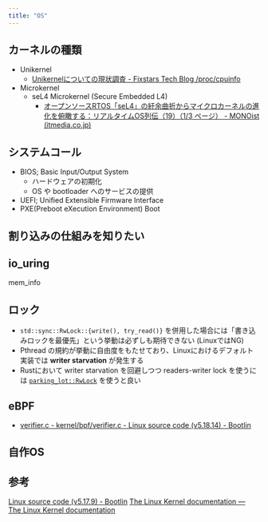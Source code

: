```yaml
---
title: "OS"
---
```


## カーネルの種類

- Unikernel
	- [Unikernelについての現状調査 - Fixstars Tech Blog /proc/cpuinfo](https://proc-cpuinfo.fixstars.com/2020/03/unikernel/)
- Microkernel
	- seL4 Microkernel (Secure Embedded L4)
		- [オープンソースRTOS「seL4」の紆余曲折からマイクロカーネルの進化を俯瞰する：リアルタイムOS列伝（19）（1/3 ページ） - MONOist (itmedia.co.jp)](https://monoist.itmedia.co.jp/mn/articles/2201/31/news053.html)

## システムコール

- BIOS; Basic Input/Output System
	- ハードウェアの初期化
	- OS や bootloader へのサービスの提供
- UEFI; Unified Extensible Firmware Interface
- PXE(Preboot eXecution Environment) Boot

## 割り込みの仕組みを知りたい


## io_uring

mem_info

## ロック
- `std::sync::RwLock::{write(), try_read()}` を併用した場合には「書き込みロックを最優先」という挙動は必ずしも期待できない (LinuxではNG)
- Pthread の規約が挙動に自由度をもたせており、Linuxにおけるデフォルト実装では **writer starvation** が発生する
- Rustにおいて writer starvation を回避しつつ readers-writer lock を使うには [`parking_lot::RwLock`](https://docs.rs/parking_lot/latest/parking_lot/type.RwLock.html) を使うと良い


## eBPF
- [verifier.c - kernel/bpf/verifier.c - Linux source code (v5.18.14) - Bootlin](https://elixir.bootlin.com/linux/v5.18.14/source/kernel/bpf/verifier.c#L10186)

## 自作OS

## 参考
[Linux source code (v5.17.9) - Bootlin](https://elixir.bootlin.com/linux/v5.17.9/source)
[The Linux Kernel documentation — The Linux Kernel documentation](https://docs.kernel.org/)